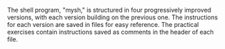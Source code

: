 The shell program, "mysh," is structured in four progressively improved versions, with each version building on the previous one. The instructions for each version are saved in files for easy reference.
The practical exercises contain instructions saved as comments in the header of each file.
